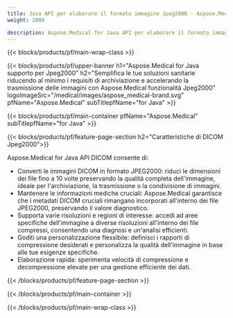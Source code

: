 ```yaml
---
title: Java API per elaborare il formato immagine Jpeg2000 - Aspose.Medical
weight: 2000

description: Aspose.Medical for Java API per elaborare il formato immagine Jpeg2000
---
```


{{< blocks/products/pf/main-wrap-class >}}

{{< blocks/products/pf/upper-banner h1="Aspose.Medical for Java supporto per Jpeg2000" h2="Semplifica le tue soluzioni sanitarie riducendo al minimo i requisiti di archiviazione e accelerando la trasmissione delle immagini con Aspose.Medical funzionalità Jpeg2000" logoImageSrc="/medical/images/aspose_medical-brand.svg" pfName="Aspose.Medical" subTitlepfName="for Java" >}}

{{< blocks/products/pf/main-container pfName="Aspose.Medical" subTitlepfName="for Java" >}}

{{< blocks/products/pf/feature-page-section h2="Caratteristiche di DICOM Jpeg2000">}}

<p>Aspose.Medical for Java API DICOM consente di:</p>

<ul>
<li>Converti le immagini DICOM in formato JPEG2000: riduci le dimensioni dei file fino a 10 volte preservando la qualità completa dell'immagine, ideale per l'archiviazione, la trasmissione o la condivisione di immagini.</li>
<li>Mantenere le informazioni mediche cruciali: Aspose.Medical garantisce che i metadati DICOM cruciali rimangano incorporati all'interno dei file JPEG2000, preservando il valore diagnostico.</li>
<li>Supporta varie risoluzioni e regioni di interesse: accedi ad aree specifiche dell'immagine a diverse risoluzioni all'interno dei file compressi, consentendo una diagnosi e un'analisi efficienti.</li>
<li>Goditi una personalizzazione flessibile: definisci i rapporti di compressione desiderati e personalizza la qualità dell'immagine in base alle tue esigenze specifiche.</li>
<li>Elaborazione rapida: sperimenta velocità di compressione e decompressione elevate per una gestione efficiente dei dati.</li>
</ul>

{{< /blocks/products/pf/feature-page-section >}}

{{< /blocks/products/pf/main-container >}}

{{< /blocks/products/pf/main-wrap-class >}}